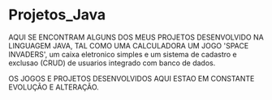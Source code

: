 # Projetos_Java
AQUI SE ENCONTRAM ALGUNS DOS MEUS PROJETOS DESENVOLVIDO NA LINGUAGEM JAVA, TAL COMO UMA CALCULADORA UM JOGO 'SPACE INVADERS', um caixa eletronico simples e um sistema de cadastro e exclusao (CRUD) de usuarios integrado com banco de dados. 

OS JOGOS E PROJETOS DESENVOLVIDOS AQUI ESTAO EM CONSTANTE EVOLUÇÃO E ALTERAÇÃO.
